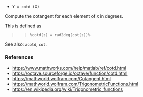 - `Y = cotd (X)`

Compute the cotangent for each element of `X` in degrees.

This is defined as

> > `%cotd(z) = rad2deg(cot(z))%`

See also: `acotd`, `cot`.

### References

- https://www.mathworks.com/help/matlab/ref/cotd.html
- https://octave.sourceforge.io/octave/function/cotd.html
- https://mathworld.wolfram.com/Cotangent.html
- https://mathworld.wolfram.com/TrigonometricFunctions.html
- https://en.wikipedia.org/wiki/Trigonometric_functions
